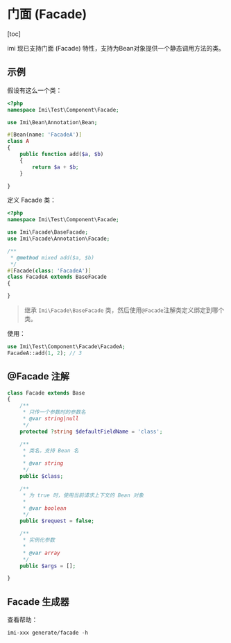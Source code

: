 # 门面 (Facade)

[toc]

imi 现已支持门面 (Facade) 特性，支持为Bean对象提供一个静态调用方法的类。

## 示例

假设有这么一个类：

```php
<?php
namespace Imi\Test\Component\Facade;

use Imi\Bean\Annotation\Bean;

#[Bean(name: 'FacadeA')]
class A
{
    public function add($a, $b)
    {
        return $a + $b;
    }

}
```

定义 Facade 类：

```php
<?php
namespace Imi\Test\Component\Facade;

use Imi\Facade\BaseFacade;
use Imi\Facade\Annotation\Facade;

/**
 * @method mixed add($a, $b)
 */
#[Facade(class: 'FacadeA')]
class FacadeA extends BaseFacade
{

}
```

> 继承 `Imi\Facade\BaseFacade` 类，然后使用`@Facade`注解类定义绑定到哪个类。

使用：

```php
use Imi\Test\Component\Facade\FacadeA;
FacadeA::add(1, 2); // 3
```

## @Facade 注解

```php
class Facade extends Base
{
    /**
     * 只传一个参数时的参数名
     * @var string|null
     */
    protected ?string $defaultFieldName = 'class';

    /**
     * 类名，支持 Bean 名
     *
     * @var string
     */
    public $class;

    /**
     * 为 true 时，使用当前请求上下文的 Bean 对象
     *
     * @var boolean
     */
    public $request = false;

    /**
     * 实例化参数
     *
     * @var array
     */
    public $args = [];

}
```

## Facade 生成器

查看帮助：

`imi-xxx generate/facade -h`
